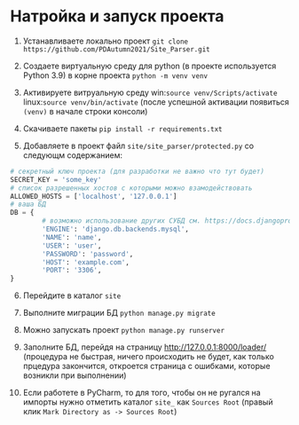 # Натройка и запуск проекта

1. Устанавливаете локально проект `git clone https://github.com/PDAutumn2021/Site_Parser.git`

2. Создаете виртуальную среду для python (в проекте используется Python 3.9) в корне проекта `python -m venv venv`

3. Активируете витруальную среду win:`source venv/Scripts/activate` linux:`source venv/bin/activate` (после успешной активации появиться `(venv)` в начале строки консоли)

4. Скачиваете пакеты `pip install -r requirements.txt`

5. Добавляете в проект файл `site/site_parser/protected.py` со следующм содержанием:
```python
# секретный ключ проекта (для разработки не важно что тут будет)
SECRET_KEY = 'some_key'
# список разрешенных хостов с которыми можно взамодействовать
ALLOWED_HOSTS = ['localhost', '127.0.0.1']
# ваша БД
DB = {
        # возможно использование других СУБД см. https://docs.djangoproject.com/en/3.2/ref/settings/#engine
        'ENGINE': 'django.db.backends.mysql',
        'NAME': 'name',
        'USER': 'user',
        'PASSWORD': 'password',
        'HOST': 'example.com',
        'PORT': '3306',
}
```

6. Перейдите в каталог `site`

7. Выполните миграции БД `python manage.py migrate`

8. Можно запускать проект `python manage.py runserver`

9. Заполните БД, перейдя на страницу http://127.0.0.1:8000/loader/ (процедура не быстрая, ничего происходить не будет, как только прцедура закончится, откроется страница с ошибками, которые возникли при выполнении)

10. Если работете в PyCharm, то для того, чтобы он не ругался на импорты нужно отметить каталог `site_` как `Sources Root` (правый клик `Mark Directory as -> Sources Root`) 